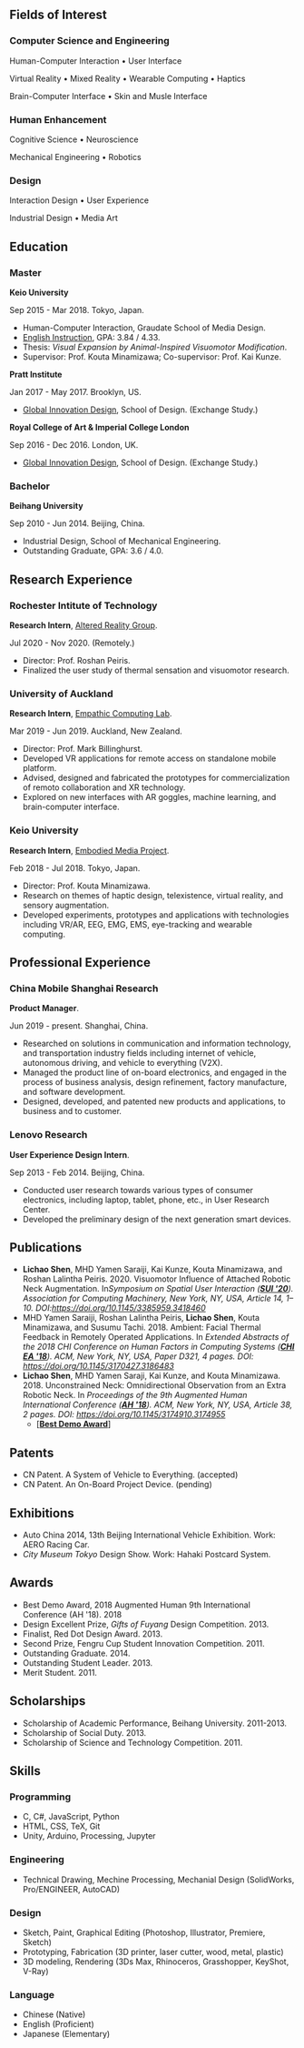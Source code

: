 ## Fields of Interest

### Computer Science and Engineering

Human-Computer Interaction • User Interface

Virtual Reality • Mixed Reality • Wearable Computing • Haptics

Brain-Computer Interface • Skin and Musle Interface

### Human Enhancement

Cognitive Science • Neuroscience

Mechanical Engineering • Robotics

### Design

Interaction Design • User Experience

Industrial Design • Media Art

 

## Education

### Master

**Keio University**

Sep 2015 - Mar 2018. Tokyo, Japan.

- Human-Computer Interaction, Graudate School of Media Design.
- [English Instruction](https://www.keio.ac.jp/en/academics/programs-offered-in-english/index.html), GPA: 3.84 / 4.33.
- Thesis: *Visual Expansion by Animal-Inspired Visuomotor Modification*.
- Supervisor: Prof. Kouta Minamizawa; Co-supervisor: Prof. Kai Kunze.

**Pratt Institute**

Jan 2017 - May 2017. Brooklyn, US.

- [Global Innovation Design](http://globalinnovationdesign.org/), School of Design. (Exchange Study.)

**Royal College of Art & Imperial College London**

Sep 2016 - Dec 2016. London, UK.

- [Global Innovation Design](http://globalinnovationdesign.org/), School of Design. (Exchange Study.)

 

### Bachelor

**Beihang University**

Sep 2010 - Jun 2014. Beijing, China.

- Industrial Design, School of Mechanical Engineering.
- Outstanding Graduate, GPA: 3.6 / 4.0.

 

## Research Experience

### Rochester Intitute of Technology

**Research Intern**, [Altered Reality Group](https://www.rit.edu/directory/rxpics-roshan-peiris).

Jul 2020 - Nov 2020. (Remotely.)

- Director: Prof. Roshan Peiris.
- Finalized the user study of thermal sensation and visuomotor research.

 

### University of Auckland

**Research Intern**, [Empathic Computing Lab](http://empathiccomputing.org/).

Mar 2019 - Jun 2019. Auckland, New Zealand.

- Director: Prof. Mark Billinghurst.
- Developed VR applications for remote access on standalone mobile platform.
- Advised, designed and fabricated the prototypes for commercialization of remoto collaboration and XR technology.
- Explored on new interfaces with AR goggles, machine learning, and brain-computer interface.

 

### Keio University

**Research Intern**, [Embodied Media Project](http://www.embodiedmedia.org/).

Feb 2018 - Jul 2018. Tokyo, Japan.

- Director: Prof. Kouta Minamizawa.
- Research on themes of haptic design, telexistence, virtual reality, and sensory augmentation.
- Developed experiments, prototypes and applications with technologies including VR/AR, EEG, EMG, EMS, eye-tracking and wearable computing.

 

## Professional Experience

### China Mobile Shanghai Research

**Product Manager**.

Jun 2019 - present. Shanghai, China.

- Researched on solutions in communication and information technology, and transportation industry fields including internet of vehicle, autonomous driving, and vehicle to everything (V2X).
- Managed the product line of on-board electronics, and engaged in the process of business analysis, design refinement, factory manufacture, and software development.
- Designed, developed, and patented new products and applications, to business and to customer.

 

### Lenovo Research

**User Experience Design Intern**.

Sep 2013 - Feb 2014. Beijing, China.

- Conducted user research towards various types of consumer electronics, including laptop, tablet, phone, etc., in User Research Center.
- Developed the preliminary design of the next generation smart devices.

 

## Publications

- **Lichao Shen**, MHD Yamen Saraiji, Kai Kunze, Kouta Minamizawa, and Roshan Lalintha Peiris. 2020. Visuomotor Influence of Attached Robotic Neck Augmentation. In*Symposium on Spatial User Interaction* *([**SUI '20**](https://sui.acm.org/2020)). Association for Computing Machinery, New York, NY, USA, Article 14, 1–10. DOI:https://doi.org/10.1145/3385959.3418460*
- MHD Yamen Saraiji, Roshan Lalintha Peiris, **Lichao Shen**, Kouta Minamizawa, and Susumu Tachi. 2018. Ambient: Facial Thermal Feedback in Remotely Operated Applications. In *Extended Abstracts of the 2018 CHI Conference on Human Factors in Computing Systems* *([**CHI EA '18**](https://chi2018.acm.org/)). ACM, New York, NY, USA, Paper D321, 4 pages. DOI: https://doi.org/10.1145/3170427.3186483*
- **Lichao Shen**, MHD Yamen Saraji, Kai Kunze, and Kouta Minamizawa. 2018. Unconstrained Neck: Omnidirectional Observation from an Extra Robotic Neck. In *Proceedings of the 9th Augmented Human International Conference* *([**AH '18**](http://www.sigah.org/AH2018)). ACM, New York, NY, USA, Article 38, 2 pages. DOI: https://doi.org/10.1145/3174910.3174955*
  - [**[Best Demo Award](http://www.sigah.org/AH2018/gallery)**]

 

## Patents

- CN Patent. A System of Vehicle to Everything. (accepted)
- CN Patent. An On-Board Project Device. (pending)

 

## Exhibitions

- Auto China 2014, 13th Beijing International Vehicle Exhibition. Work: AERO Racing Car.
- *City Museum Tokyo* Design Show. Work: Hahaki Postcard System.

 

## Awards

- Best Demo Award, 2018 Augmented Human 9th International Conference (AH '18). 2018
- Design Excellent Prize, *Gifts of Fuyang* Design Competition. 2013.
- Finalist, Red Dot Design Award. 2013.
- Second Prize, Fengru Cup Student Innovation Competition. 2011.
- Outstanding Graduate. 2014.
- Outstanding Student Leader. 2013.
- Merit Student. 2011.

 

## Scholarships

- Scholarship of Academic Performance, Beihang University. 2011-2013.
- Scholarship of Social Duty. 2013.
- Scholarship of Science and Technology Competition. 2011.

 

## Skills

### Programming

- C, C#, JavaScript, Python
- HTML, CSS, TeX, Git
- Unity, Arduino, Processing, Jupyter

### Engineering

- Technical Drawing, Mechine Processing, Mechanial Design (SolidWorks, Pro/ENGINEER, AutoCAD)

### Design

- Sketch, Paint, Graphical Editing (Photoshop, Illustrator, Premiere, Sketch)
- Prototyping, Fabrication (3D printer, laser cutter, wood, metal, plastic)
- 3D modeling, Rendering (3Ds Max, Rhinoceros, Grasshopper, KeyShot, V-Ray)

### Language

- Chinese (Native)
- English (Proficient)
- Japanese (Elementary)